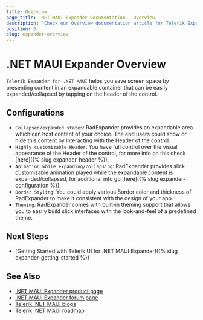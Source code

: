 ```yaml
---
title: Overview
page_title: .NET MAUI Expander Documentation - Overview
description: "Check our Overview documentation article for Telerik Expander for .NET MAUI control."
position: 0
slug: expander-overview
---
```


# .NET MAUI Expander Overview

`Telerik Expander for .NET MAUI` helps you save screen space by presenting content in an expandable container that can be easily expanded/collapsed by tapping on the header of the control.

## Configurations

* `Collapsed/expanded states`: RadExpander provides an expandable area which can host content of your choice. The end users could show or hide this content by interacting with the Header of the control.
* `Highly customizable Header`: You have full control over the visual appearance of the Header of the control, for more info on this check [here]({% slug expander-header %}).
* `Animation while expanding/collapsing`: RadExpander provides slick customizable animation played while the expandable content is expanded/collapsed, for additional info go [here]({% slug expander-configuration %}).
* `Border Styling`: You could apply various Border color and thickness of RadExpander to make it consistent with the design of your app.
* `Theming`: RadExpander comes with built-in theming support that allows you to easily build slick interfaces with the look-and-feel of a predefined theme.

## Next Steps

- [Getting Started with Telerik UI for .NET MAUI Expander]({% slug expander-getting-started %})

## See Also

- [.NET MAUI Expander product page](https://www.telerik.com/maui-ui/badgeview)
- [.NET MAUI Expander forum page](https://www.telerik.com/forums/maui?tagId=1900)
- [Telerik .NET MAUI blogs](https://www.telerik.com/blogs/tag/.net-maui)
- [Telerik .NET MAUI roadmap](https://www.telerik.com/support/whats-new/maui-ui/roadmap)